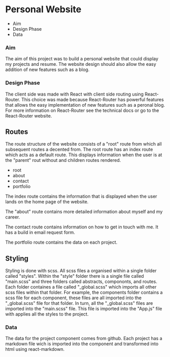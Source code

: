 # Personal Website

- Aim
- Design Phase
- Data

### Aim

The aim of this project was to build a personal website that could display my projects and resume. The website design should also allow the easy addition of new features such as a blog.

### Design Phase

The client side was made with React with client side routing using React-Router. This choice was made because React-Router has powerful features that allows the easy implementation of new features such as a peronal blog. For more information on React-Router see the technical docs or go to the React-Router website.

## Routes

The route structure of the website consists of a "root" route from which all subsequent routes a decented from. The root route has an index route which acts as a default route. This displays information when the user is at the "parent" rout without and children routes rendered.

- root
- about
- contact
- portfolio

The index route contains the information that is displayed when the user lands on the home page of the website. 

The "about" route contains more detailed information about myself and my career.

The contact route contains information on how to get in touch with me. It has a build in email request form.

The portfolio route contains the data on each project.

## Styling

Styling is done with scss. All scss files a organised within a single folder called "styles". Within the "style" folder there is a single file called "main.scss" and three folders called abstracts, compononts, and routes. Each folder containes a file called "_global.scss" which imports all other scss files within that folder. For example, the components folder contains a scss file for each component, these files are all imported into the "_global.scss" file for that folder. In turn, all the "_global.scss" files are imported into the "main.scss" file. This file is imported into the "App.js" file with applies all the styles to the project.

### Data

The data for the project component comes from github. Each project has a markdown file wich is imported into the component and transformed into html using react-markdown.
